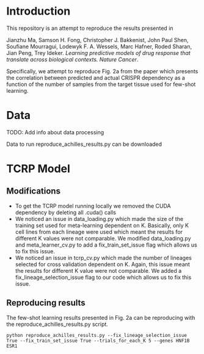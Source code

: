 # Introduction

This repository is an attempt to reproduce the results presented in

Jianzhu Ma, Samson H. Fong, Christopher J. Bakkenist, John Paul Shen, Soufiane Mourragui, Lodewyk F. A. Wessels, Marc Hafner, Roded Sharan, Jian Peng, Trey Ideker.  *Learning predictive models of drug response that translate across biological contexts. Nature Cancer*.

Specifically, we attempt to reproduce Fig. 2a from the paper which presents the correlation between predicted and actual CRISPR dependency as a function of the number of samples from the target tissue used for few-shot learning.

# Data

TODO: Add info about data processing

Data to run reproduce_achilles_results.py can be downloaded
# TCRP Model

## Modifications

* To get the TCRP model running locally we removed the CUDA dependency by deleting all .cuda() calls
* We noticed an issue in data_loading.py which made the size of the training set used for meta-learning dependent on K. Basically, only K cell lines from each lineage were used which meant the results for different K values were not comparable. We modified data_loading.py and meta_learner_cv.py to add a fix_train_set_issue flag which allows us to fix this issue.
* We noticed an issue in tcrp_cv.py which made the number of lineages selected for cross validation dependent on K. Again, this issue meant the results for different K value were not comparable. We added a fix_lineage_selection_issue flag to our code which allows us to fix this issue.

## Reproducing results

The few-shot learning results presented in Fig. 2a can be reproducing with the reproduce_achilles_results.py script.

```python reproduce_achilles_results.py --fix_lineage_selection_issue True --fix_train_set_issue True --trials_for_each_K 5 --genes HNF1B ESR1```
